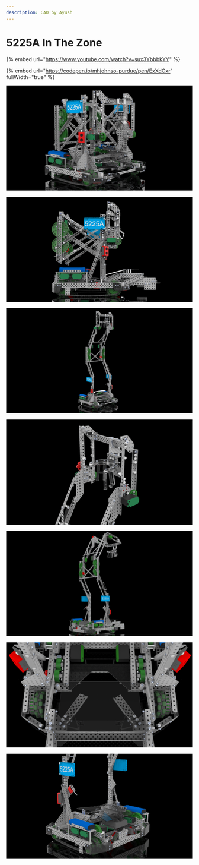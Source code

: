 ```yaml
---
description: CAD by Ayush
---
```


# 5225A In The Zone

{% embed url="https://www.youtube.com/watch?v=sux3YbbbkYY" %}

{% embed url="https://codepen.io/mhjohnso-purdue/pen/ExXdOxr" fullWidth="true" %}



![CAD by Ayush(1961Z, BLRS), Renders by Ayush(1961Z, BLRS)](../../.gitbook/assets/2.png)

![CAD by Ayush(1961Z, BLRS), Renders by Ayush(1961Z, BLRS)](<../../.gitbook/assets/3 (1).png>)

![CAD by Ayush(1961Z, BLRS), Renders by Ayush(1961Z, BLRS)](<../../.gitbook/assets/1 (1).png>)

![CAD by Ayush(1961Z, BLRS), Renders by Ayush(1961Z, BLRS)](<../../.gitbook/assets/4 (1).png>)

![CAD by Ayush(1961Z, BLRS), Renders by Ayush(1961Z, BLRS)](<../../.gitbook/assets/2 (4).png>)

![CAD by Ayush(1961Z, BLRS), Renders by Ayush(1961Z, BLRS)](<../../.gitbook/assets/4 (2).png>)

![CAD by Ayush(1961Z, BLRS), Renders by Ayush(1961Z, BLRS)](../../.gitbook/assets/5.png)
